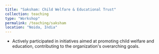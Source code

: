 ```yaml
---
title: "Saksham: Child Welfare & Educational Trust"
collection: teaching
type: "Workshop"
permalink: /teaching/saksham
location: "Noida, India"
---
```



* Actively participated in initiatives aimed at promoting child welfare and education, contributing to the organization's overarching goals.

